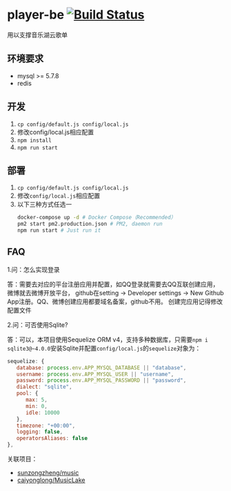 # player-be [![Build Status](https://travis-ci.org/sunzongzheng/player-be.svg?branch=master)](https://travis-ci.org/sunzongzheng/player-be)
用以支撑音乐湖云歌单

## 环境要求
- mysql >= 5.7.8
- redis

## 开发
1. `cp config/default.js config/local.js`
2. 修改config/local.js相应配置
2. `npm install`
3. `npm run start`

## 部署
1. `cp config/default.js config/local.js`
2. 修改`config/local.js`相应配置
3. 以下三种方式任选一
    ````bash
    docker-compose up -d # Docker Compose（Recommended）
    pm2 start pm2.production.json # PM2, daemon run
    npm run start # Just run it
    ````

## FAQ
1.问：怎么实现登录

答：需要去对应的平台注册应用并配置，如QQ登录就需要去QQ互联创建应用，微博就去微博开放平台，
github在setting -> Developer settings -> New Github App注册。QQ、微博创建应用都要域名备案，github不用。
创建完应用记得修改配置文件

2.问：可否使用Sqlite?
   
答：可以，本项目使用Sequelize ORM v4，支持多种数据库，只需要`npm i sqlite3@~4.0.0`安装Sqlite并配置`config/local.js`的`sequelize`对象为：
```javascript
sequelize: {
   database: process.env.APP_MYSQL_DATABASE || "database",
   username: process.env.APP_MYSQL_USER || "username",
   password: process.env.APP_MYSQL_PASSWORD || "password",
   dialect: "sqlite",
   pool: {
      max: 5,
      min: 0,
      idle: 10000
   },
   timezone: "+00:00",
   logging: false,
   operatorsAliases: false
},
```

关联项目：
- [sunzongzheng/music](https://github.com/sunzongzheng/music)
- [caiyonglong/MusicLake](https://github.com/caiyonglong/MusicLake)
